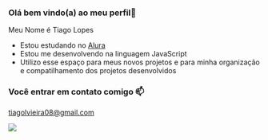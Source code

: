 ### Olá bem vindo(a) ao meu perfil👋 

Meu Nome é Tiago Lopes

- Estou estudando no [Alura](https://www.alura.com.br)
- Estou me desenvolvendo na linguagem JavaScript
- Utilizo esse espaço para meus novos projetos e para minha organização e compatilhamento dos projetos desenvolvidos

### Você entrar em contato comigo 📫

tiagolvieira08@gmail.com

![](https://media.tenor.com/zWBiBQrrYsQAAAAi/cat-manhwa.gif)
